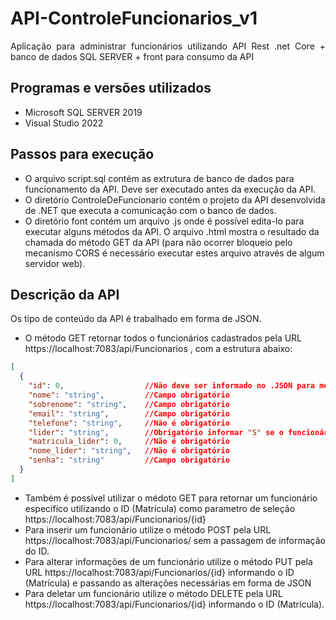 # API-ControleFuncionarios_v1
<p align="justify"> Aplicação para administrar funcionários utilizando API Rest .net Core + banco de dados SQL SERVER + front para consumo da API </p>

## Programas e versões utilizados
- Microsoft SQL SERVER 2019
- Visual Studio 2022

## Passos para execução
- O arquivo script.sql contém as extrutura de banco de dados para funcionamento da API. Deve ser executado antes da execução da API.
- O diretório ControleDeFuncionario contém o projeto da API desenvolvida de .NET que executa a comunicação com o banco de dados.
- O diretório font contém um arquivo .js onde é possível edita-lo para executar alguns métodos da API. O arquivo .html mostra o resultado da chamada do método GET da API (para não ocorrer bloqueio pelo mecanismo CORS é necessário executar estes arquivo através de algum servidor web).

## Descrição da API
Os tipo de conteúdo da API é trabalhado em forma de JSON.
- O método GET retornar todos o funcionários cadastrados pela URL https://localhost:7083/api/Funcionarios , com a estrutura abaixo:<br>
```json
[
  {
    "id": 0,                  //Não deve ser informado no .JSON para método POST e PUT. É gerado automaticamente.
    "nome": "string",         //Campo obrigatório
    "sobrenome": "string",    //Campo obrigatório
    "email": "string",        //Campo obrigatório
    "telefone": "string",     //Não é obrigatório
    "lider": "string",        //Obrigatório informar "S" se o funcionário é um lider e "N" se não for um lider.
    "matricula_lider": 0,     //Não é obrigatório
    "nome_lider": "string",   //Não é obrigatório
    "senha": "string"         //Campo obrigatório
  }
]
```

- Também é possível utilizar o médoto GET para retornar um funcionário especifíco utilizando o ID (Matrícula) como parametro de seleção https://localhost:7083/api/Funcionarios/{id}
- Para inserir um funcionário utilize o método POST pela URL https://localhost:7083/api/Funcionarios/ sem a passagem de informação do ID.
- Para alterar informações de um funcionário utilize o método PUT pela URL https://localhost:7083/api/Funcionarios/{id} informando o ID (Matrícula) e passando as alterações necessárias em forma de JSON
- Para deletar um funcionário utilize o método DELETE pela URL https://localhost:7083/api/Funcionarios/{id} informando o ID (Matrícula).
